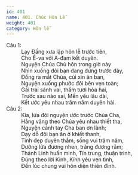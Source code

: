 ```yaml
---
id: 401
name: 401. Chúc Hôn Lễ
weight: 401
category: Hôn lễ
---
```

<dl><dt>Câu 1:</dt><dd data-verse="1">Lạy Đấng xưa lập hôn lễ trước tiên, <br/>Cho Ê-va với A-đam kết duyên. <br/>Nguyện Chúa Chủ hôn trong giờ này <br/>Nhìn xuống đôi bạn đang đứng trước đây, <br/>Đồng ra mắt Chúa, cúi xin ân ban, <br/>Nguyện xuống phước đôi bên vẹn toàn; <br/>Gái trai sánh vai, thắm tươi hòa hai, <br/>Trước sau nào sai, Mến yêu lâu dài, <br/>Kết ước yêu nhau trăm năm duyên hài. </dd><dt>Câu 2:</dt><dd data-verse="2">Kìa, lứa đôi nguyện ước trước Chúa Cha, <br/>Hằng vâng theo Chúa yêu nhau thiết tha, <br/>Nguyện cánh tay Cha ban ơn lành; <br/>Dạy dỗ đôi bạn ăn ở khiết thanh, <br/>Tình đẹp duyên thắm, sống vui trăm năm, <br/>Dường lửa đương nhen, trăng đương rằm; <br/>Thánh Linh huấn minh, Tín trung, thuận trinh, <br/>Đúng theo lời Kinh, Kính yêu vẹn tình, <br/>Đến lúc chung vui hôn diện thiên đình. </dd></dl>
